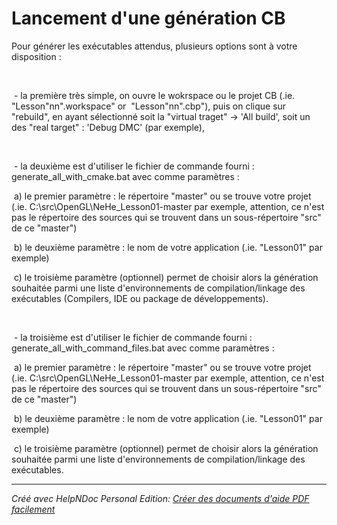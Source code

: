 # Lancement d'une génération CB

Pour générer les exécutables attendus, plusieurs options sont à votre disposition :

&nbsp;

&nbsp;- la première très simple, on ouvre le wokrspace ou le projet CB (.ie. "Lesson"nn".workspace" or&nbsp; "Lesson"nn".cbp"), puis on clique sur "rebuild", en ayant sélectionné soit la "virtual traget" -\> 'All build', soit un des "real target" : 'Debug DMC' (par exemple),

&nbsp;

&nbsp;- la deuxième est d'utiliser le fichier de commande fourni : generate\_all\_with\_cmake.bat avec comme paramètres :

&nbsp;a) le premier paramètre : le répertoire "master" ou se trouve votre projet (.ie. C:\\src\\OpenGL\\NeHe\_Lesson01-master par exemple, attention, ce n'est pas le répertoire des sources qui se trouvent dans un sous-répertoire "src" de ce "master")

&nbsp;b) le deuxième paramètre : le nom de votre application (.ie. "Lesson01" par exemple)

&nbsp;c) le troisième paramètre (optionnel) permet de choisir alors la génération souhaitée parmi une liste d'environnements de compilation/linkage des exécutables (Compilers, IDE ou package de développements).

&nbsp;

&nbsp;- la troisième est d'utiliser le fichier de commande fourni : generate\_all\_with\_command\_files.bat avec comme paramètres :

&nbsp;a) le premier paramètre : le répertoire "master" ou se trouve votre projet (.ie. C:\\src\\OpenGL\\NeHe\_Lesson01-master par exemple, attention, ce n'est pas le répertoire des sources qui se trouvent dans un sous-répertoire "src" de ce "master")

&nbsp;b) le deuxième paramètre : le nom de votre application (.ie. "Lesson01" par exemple)

&nbsp;c) le troisième paramètre (optionnel) permet de choisir alors la génération souhaitée parmi une liste d'environnements de compilation/linkage des exécutables.


***
_Créé avec HelpNDoc Personal Edition: [Créer des documents d'aide PDF facilement](<https://www.helpndoc.com/fr/tour-des-fonctionnalites>)_

